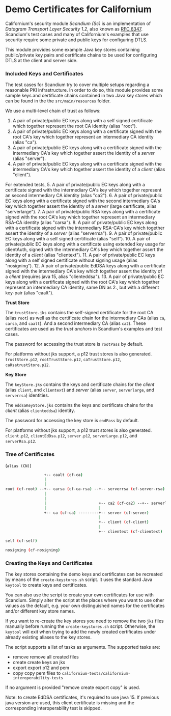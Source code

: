 # Demo Certificates for Californium

Californium's security module *Scandium (Sc)* is an implementation of *Datagram Transport Layer Security 1.2*, also
known as [RFC 6347](https://tools.ietf.org/html/rfc6347). Scandium's test cases and many of Californium's examples that use security require some private and public keys for configuring DTLS.

This module provides some example Java key stores containing public/private key pairs and certificate chains to be used for configuring DTLS at the client and server side. 

### Included Keys and Certificates

The test cases for Scandium try to cover multiple setups regarding a reasonable PKI infrastructure. In order to do so, this module provides some sample keys and certificate chains contained in two Java key stores which can be found in the 
the `src/main/resources` folder.

We use a multi-level chain of trust as follows:

1. A pair of private/public EC keys along with a self signed certificate which together represent the root CA identity (alias "root").
2. A pair of private/public EC keys along with a certificate signed with the root CA's key which together represent an intermediary CA identity (alias "ca").
3. A pair of private/public EC keys along with a certificate signed with the intermediary CA's key which together assert the identity of a *server* (alias "server").
4. A pair of private/public EC keys along with a certificate signed with the intermediary CA's key which together assert the identity of a *client* (alias "client").

For extended tests, 
5. A pair of private/public EC keys along with a certificate signed with the intermediary CA's key which together represent an second intermediary CA identity (alias "ca2").
6. A pair of private/public EC keys along with a certificate signed with the second intermediary CA's key which together assert the identity of a *server* (large certificate, alias "serverlarge").
7. A pair of private/public RSA keys along with a certificate signed with the root CA's key which together represent an intermediary RSA-CA identity (alias "carsa").
8. A pair of private/public EC keys along with a certificate signed with the intermediary RSA-CA's key which together assert the identity of a *server* (alias "serverrsa").
9. A pair of private/public EC keys along with a self signed certificate (alias "self").
10. A pair of private/public EC keys along with a certificate using extended key usage for clientAuth, signed with the intermediary CA's key which together assert the identity of a *client* (alias "clientext").
11. A pair of private/public EC keys along with a self signed certificate without signing usage (alias "nosigning").
12. A pair of private/public EdDSA keys along with a certificate signed with the intermediary CA's key which together assert the identity of a *client* (requires java 15, alias "clienteddsa").
13. A pair of private/public EC keys along with a certificate signed with the root CA's key which together represent an intermediary CA identity, same DN as 2., but with a different key-pair (alias "caalt").

**Trust Store**

The `trustStore.jks` contains the self-signed certificate for the root CA (alias `root`) as well as the certificate chain for the intermediary CAs
(alias `ca`, `carsa`, and `caalt`). And a second intermediary CA (alias `ca2`). These certificates are used as the *trust anchors* in Scandium's examples and test cases.

The password for accessing the trust store is `rootPass` by default.

For platforms without jks support, a p12 trust stores is also generated.
`trustStore.p12`, `rootTrustStore.p12`, `caTrustStore.p12`, `caRsatrustStore.p12`.

**Key Store**

The `keyStore.jks` contains the keys and certificate chains for the *client* (alias `client`, and `clientext`) and *server* (alias `server`, `serverlarge`, and `serverrsa`) identities.

The `eddsaKeyStore.jks` contains the keys and certificate chains for the *client* (alias `clienteddsa`) identity.

The password for accessing the key store is `endPass` by default.

For platforms without jks support, a p12 trust stores is also generated.
`client.p12`, `clientEdDsa.p12`, `server.p12`, `serverLarge.p12`, and `serverRsa.p12`.

### Tree of Certificates

(`alias (CN)`)

```sh
                 +-- caalt (cf-ca)
                 |
                 |
root (cf-root) --+-- carsa (cf-ca-rsa) --+-- serverrsa (cf-server-rsa)
                 |
                 |
                 |                       +-- ca2 (cf-ca2) --+-- serverlarge (cf-serverlarge)
                 |                       |
                 +-- ca (cf-ca) ---------+-- server (cf-server)
                                         |
                                         +-- client (cf-client)
                                         |
                                         +-- clientext (cf-clientext)

self (cf-self)

nosigning (cf-nosigning)

```

### Creating the Keys and Certificates

The key stores containing the demo keys and certificates can be recreated by means of the `create-keystores.sh` script. It uses the standard Java `keytool` to create keys and certificates.

You can also use the script to create your own certificates for use with Scandium. Simply alter the script at the places where you want to use other values as the default, e.g. your own distinguished names for the certificates and/or different key store names.


If you want to re-create the key stores you need to remove the two `jks` files manually before running the `create-keystores.sh` script. Otherwise, the `keytool` will exit when trying to add the newly created certificates under already existing aliases to the key stores.

The script supports a list of tasks as arguments. The supported tasks are:
-  remove remove all created files
-  create create keys an jks
-  export export p12 and pem
-  copy copy pem files to `californium-tests/californium-interoperability-tests`

If no argument is provided "remove create export copy" is used.

Note: to create EdDSA certificates, it's required to use java 15. If previous java version are used, this client certificate is missing and the corresponding interoperability test is skipped.
